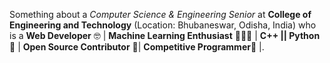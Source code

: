 Something about a _Computer Science & Engineering Senior_ at <b>College of Engineering and Technology</b> (Location: Bhubaneswar, Odisha, India) who is a <b> Web Developer</b>  🤓 | <b>Machine Learning Enthusiast</b> 👨🏻‍💻 | <b>C++ || Python</b> 🐍 | <b>Open Source Contributor</b> 📝| <b>Competitive Programmer</b>🤠 |.
